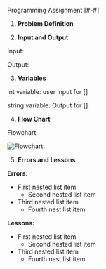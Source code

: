 Programming Assignment [#-#]

1. **Problem Definition**





2. **Input and Output**

Input: 

Output: 





3. **Variables**

int variable: user input for []

string variable: Output for []





4. **Flow Chart**

Flowchart:

<picture>
  <img alt="Flowchart." src="https://github.com/DVC-COMSC/assignment-3-3-Julian-mc/blob/main/Assignment3_Flowchart.png">
</picture>


5. **Errors and Lessons**
   
**Errors:**
   - First nested list item
     - Second nested list item
   - Third nested list item
     - Fourth nest list item
       
**Lessons:**
   - First nested list item
     - Second nested list item
   - Third nested list item
     - Fourth nest list item
      
